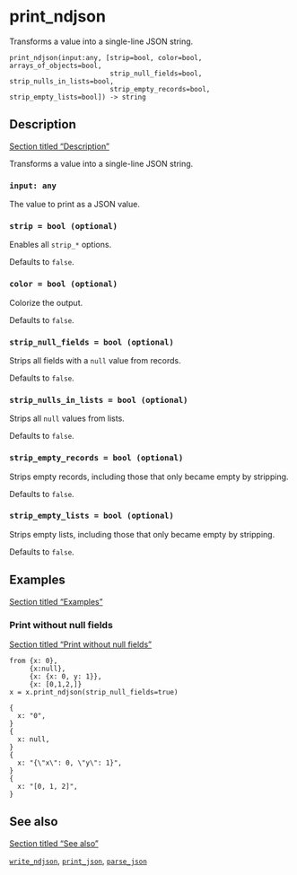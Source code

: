 # print_ndjson

Transforms a value into a single-line JSON string.

```tql
print_ndjson(input:any, [strip=bool, color=bool, arrays_of_objects=bool,
                         strip_null_fields=bool, strip_nulls_in_lists=bool,
                         strip_empty_records=bool, strip_empty_lists=bool]) -> string
```

## Description

[Section titled “Description”](#description)

Transforms a value into a single-line JSON string.

### `input: any`

The value to print as a JSON value.

### `strip = bool (optional)`

Enables all `strip_*` options.

Defaults to `false`.

### `color = bool (optional)`

Colorize the output.

Defaults to `false`.

### `strip_null_fields = bool (optional)`

Strips all fields with a `null` value from records.

Defaults to `false`.

### `strip_nulls_in_lists = bool (optional)`

Strips all `null` values from lists.

Defaults to `false`.

### `strip_empty_records = bool (optional)`

Strips empty records, including those that only became empty by stripping.

Defaults to `false`.

### `strip_empty_lists = bool (optional)`

Strips empty lists, including those that only became empty by stripping.

Defaults to `false`.

## Examples

[Section titled “Examples”](#examples)

### Print without null fields

[Section titled “Print without null fields”](#print-without-null-fields)

```tql
from {x: 0},
     {x:null},
     {x: {x: 0, y: 1}},
     {x: [0,1,2,]}
x = x.print_ndjson(strip_null_fields=true)
```

```tql
{
  x: "0",
}
{
  x: null,
}
{
  x: "{\"x\": 0, \"y\": 1}",
}
{
  x: "[0, 1, 2]",
}
```

## See also

[Section titled “See also”](#see-also)

[`write_ndjson`](/reference/operators/write_ndjson), [`print_json`](/reference/functions/print_json), [`parse_json`](/reference/functions/parse_json)
